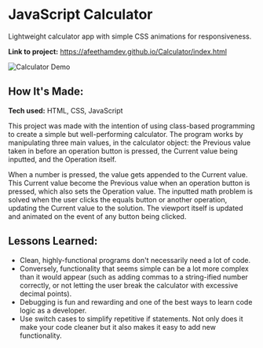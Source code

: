 # JavaScript Calculator
Lightweight calculator app with simple CSS animations for responsiveness.

**Link to project:** https://afeethamdev.github.io/Calculator/index.html

![Calculator Demo](https://i.imgur.com/yZ7snUo.gif)

## How It's Made:

**Tech used:** HTML, CSS, JavaScript

This project was made with the intention of using class-based programming to create a simple but well-performing calculator. The program works by manipulating three main values, in the calculator object: the Previous value taken in before an operation button is pressed, the Current value being inputted, and the Operation itself.

When a number is pressed, the value gets appended to the Current value. This Current value become the Previous value when an operation button is pressed, which also sets the Operation value. The inputted math problem is solved when the user clicks the equals button or another operation, updating the Current value to the solution. The viewport itself is updated and animated on the event of any button being clicked.

## Lessons Learned:

* Clean, highly-functional programs don't necessarily need a lot of code.
* Conversely, functionality that seems simple can be a lot more complex than it would appear (such as adding commas to a string-ified number correctly, or not letting the user break the calculator with excessive decimal points).
* Debugging is fun and rewarding and one of the best ways to learn code logic as a developer.
* Use switch cases to simplify repetitive if statements. Not only does it make your code cleaner but it also makes it easy to add new functionality.
